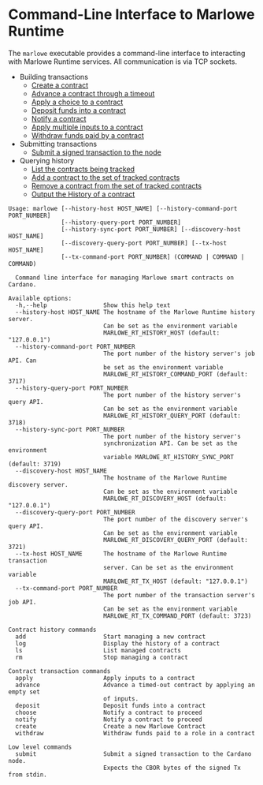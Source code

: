 # Command-Line Interface to Marlowe Runtime

The `marlowe` executable provides a command-line interface to interacting with Marlowe Runtime services. All communication is via TCP sockets.

- Building transactions
	- [Create a contract](marlowe/create.md)
	- [Advance a contract through a timeout](marlowe/advance.md)
	- [Apply a choice to a contract](marlowe/choose.md)
	- [Deposit funds into a contract](marlowe/deposit.md)
	- [Notify a contract](marlowe/notify.md)
	- [Apply multiple inputs to a contract](marlowe/apply.md)
	- [Withdraw funds paid by a contract](marlowe/withdraw.md)
- Submitting transactions
	- [Submit a signed transaction to the node](marlowe/submit.md)
- Querying history
	- [List the contracts being tracked](marlowe/ls.md)
	- [Add a contract to the set of tracked contracts](marlowe/add.md)
	- [Remove a contract from the set of tracked contracts](marlowe/rm.md)
	- [Output the History of a contract](marlowe/log.md)

```console
Usage: marlowe [--history-host HOST_NAME] [--history-command-port PORT_NUMBER] 
               [--history-query-port PORT_NUMBER] 
               [--history-sync-port PORT_NUMBER] [--discovery-host HOST_NAME] 
               [--discovery-query-port PORT_NUMBER] [--tx-host HOST_NAME] 
               [--tx-command-port PORT_NUMBER] (COMMAND | COMMAND | COMMAND)

  Command line interface for managing Marlowe smart contracts on Cardano.

Available options:
  -h,--help                Show this help text
  --history-host HOST_NAME The hostname of the Marlowe Runtime history server.
                           Can be set as the environment variable
                           MARLOWE_RT_HISTORY_HOST (default: "127.0.0.1")
  --history-command-port PORT_NUMBER
                           The port number of the history server's job API. Can
                           be set as the environment variable
                           MARLOWE_RT_HISTORY_COMMAND_PORT (default: 3717)
  --history-query-port PORT_NUMBER
                           The port number of the history server's query API.
                           Can be set as the environment variable
                           MARLOWE_RT_HISTORY_QUERY_PORT (default: 3718)
  --history-sync-port PORT_NUMBER
                           The port number of the history server's
                           synchronization API. Can be set as the environment
                           variable MARLOWE_RT_HISTORY_SYNC_PORT (default: 3719)
  --discovery-host HOST_NAME
                           The hostname of the Marlowe Runtime discovery server.
                           Can be set as the environment variable
                           MARLOWE_RT_DISCOVERY_HOST (default: "127.0.0.1")
  --discovery-query-port PORT_NUMBER
                           The port number of the discovery server's query API.
                           Can be set as the environment variable
                           MARLOWE_RT_DISCOVERY_QUERY_PORT (default: 3721)
  --tx-host HOST_NAME      The hostname of the Marlowe Runtime transaction
                           server. Can be set as the environment variable
                           MARLOWE_RT_TX_HOST (default: "127.0.0.1")
  --tx-command-port PORT_NUMBER
                           The port number of the transaction server's job API.
                           Can be set as the environment variable
                           MARLOWE_RT_TX_COMMAND_PORT (default: 3723)

Contract history commands
  add                      Start managing a new contract
  log                      Display the history of a contract
  ls                       List managed contracts
  rm                       Stop managing a contract

Contract transaction commands
  apply                    Apply inputs to a contract
  advance                  Advance a timed-out contract by applying an empty set
                           of inputs.
  deposit                  Deposit funds into a contract
  choose                   Notify a contract to proceed
  notify                   Notify a contract to proceed
  create                   Create a new Marlowe Contract
  withdraw                 Withdraw funds paid to a role in a contract

Low level commands
  submit                   Submit a signed transaction to the Cardano node.
                           Expects the CBOR bytes of the signed Tx from stdin.
```
